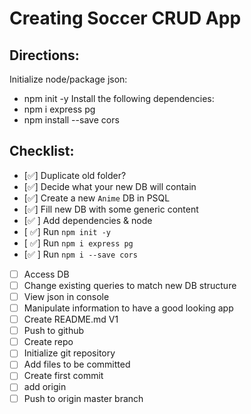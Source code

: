 # Creating Soccer CRUD App
 
## Directions:
Initialize node/package json:
* npm init -y
Install the following dependencies:
* npm i express pg
* npm install --save cors
 
## Checklist:
* [✅] Duplicate old folder?
* [✅] Decide what your new DB will contain
* [✅] Create a new <code>Anime</code> DB in PSQL
 * [✅] Fill new DB with some generic content
* [✅ ] Add dependencies & node
 * [ ✅] Run <code>npm init -y</code>
 * [ ✅] Run <code>npm i express pg</code>
 * [✅ ] Run <code>npm i --save cors</code>
* [ ] Access DB 
 * [ ] Change existing queries to match new DB structure 
 * [ ] View json in console 
* [ ] Manipulate information to have a good looking app
* [ ] Create README.md V1
* [ ] Push to github
 * [ ] Create repo
 * [ ] Initialize git repository 
 * [ ] Add files to be committed 
 * [ ] Create first commit
 * [ ] add origin
 * [ ] Push to origin master branch